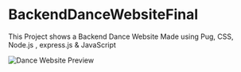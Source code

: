 # BackendDanceWebsiteFinal
This Project shows a Backend Dance Website Made using Pug, CSS, Node.js , express.js &amp; JavaScript

![Dance Website Preview]([https://github.com/astroboyhimanshu/weatherapp/raw/main/preview.png](https://github.com/astroboyhimanshu/BackendDanceWebsiteFinal/blob/main/Untitled%20design%20(10).png)https://github.com/astroboyhimanshu/BackendDanceWebsiteFinal/blob/main/Untitled%20design%20(10).png)
